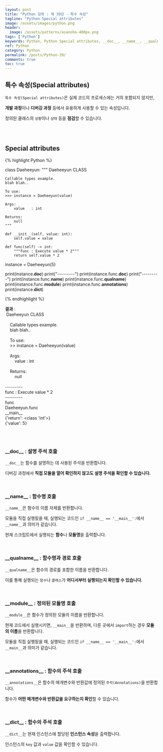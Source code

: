 ```yaml
---
layout: post
title: "Python 강좌 : 제 39강 - 특수 속성"
tagline: "Python Special attributes"
image: /assets/images/python.png
header:
  image: /assets/patterns/asanoha-400px.png
tags: ['Python']
keywords: Python, Python Special attributes, __doc__, __name__, __qualname__, __module__, __annotations__, __dict__
ref: Python
category: Python
permalink: /posts/Python-39/
comments: true
toc: true
---
```


## 특수 속성(Special attributes)

`특수 속성(Special attributes)`은 실제 코드의 프로세스에는 거의 포함되지 않지만,

**개발 과정**이나 **디버깅 과정** 등에서 유용하게 사용할 수 있는 속성입니다.

정의된 클래스의 `상황`이나 `상태` 등을 **점검**할 수 있습니다.

<br>
<br>

## Special attributes

{% highlight Python %}

class Daeheeyun:
    """ Daeheeyun CLASS
    
    Callable types example.
    blah blah..

    To use:
    >>> instance = Daeheeyun(value)

    Args:
        value   : int
    
    Returns:
        null
    """

    def __init__(self, value: int):
        self.value = value

    def func(self) -> int:
        """func : Execute value * 2"""
        return self.value * 2


instance = Daeheeyun(5)

print(instance.__doc__)
print("---------")
print(instance.func.__doc__)
print("---------")
print(instance.func.__name__)
print(instance.func.__qualname__)
print(instance.func.__module__)
print(instance.func.__annotations__)
print(instance.__dict__)

{% endhighlight %}

**결과**
:    
&nbsp;Daeheeyun CLASS<br>
<br>
&nbsp;&nbsp;&nbsp;&nbsp;Callable types example.<br>
&nbsp;&nbsp;&nbsp;&nbsp;blah blah..<br>
<br>
&nbsp;&nbsp;&nbsp;&nbsp;To use:<br>
&nbsp;&nbsp;&nbsp;&nbsp;>> instance = Daeheeyun(value)<br>
<br>
&nbsp;&nbsp;&nbsp;&nbsp;Args:<br>
&nbsp;&nbsp;&nbsp;&nbsp;&nbsp;&nbsp;&nbsp;&nbsp;value   : int<br>
<br>
&nbsp;&nbsp;&nbsp;&nbsp;Returns:<br>
&nbsp;&nbsp;&nbsp;&nbsp;&nbsp;&nbsp;&nbsp;&nbsp;null<br>
<br>
---------<br>
func : Execute value * 2<br>
---------<br>
func<br>
Daeheeyun.func<br>
\_\_main\_\_<br>
{'return': <class 'int'>}<br>
{'value': 5}<br>
<br>

<br>

### \_\_doc\_\_ : 설명 주석 호출

`__doc__`는 함수를 설명하는 데 사용된 주석을 반환합니다.

디버깅 과정에서 **직접 모듈을 열어 확인하지 않고도 설명 주석을 확인할 수 있습니다.**

<br>

### \_\_name\_\_ : 함수명 호출

`__name__`은 함수의 이름 자체를 반환합니다.

모듈을 직접 실행됬을 때, 실행되는 코드인 `if __name__ == '__main__':`에서 `__name__`과 의미가 같습니다.

현재 스크립트에서 실행되는 **함수**나 **모듈명**을 출력합니다.

<br>

### \_\_qualname\_\_ : 함수명과 경로 호출

`__qualname__`은 함수의 경로를 포함한 이름을 반환합니다.

이를 통해 실행되는 `함수`나 `클래스`가 **어디서부터 실행되는지 확인할 수 있습니다.**

<br>

### \_\_module\_\_ : 정의된 모듈명 호출

`__module__`은 함수가 정의된 모듈의 이름을 반환합니다.

현재 코드에서 실행시키면, `__main__`을 반환하며, 다른 곳에서 `import`하는 경우 **모듈의 이름**을 반환합니다.

모듈을 직접 실행됬을 때, 실행되는 코드인 `if __name__ == '__main__':`에서 `__main__`과 의미가 같습니다.

<br>

### \_\_annotations\_\_ : 함수의 주석 호출

`__annotations__`은 함수의 매개변수와 반환값에 정의된 `주석(Annotations)`을 반환합니다.

함수가 **어떤 매개변수와 반환값을 요구하는지 확인**할 수 있습니다.

<br>

### \_\_dict\_\_ : 함수의 주석 호출

`__dict__`는 현재 인스턴스에 할당된 **인스턴스 속성**을 출력합니다.

인스턴스의 `key` 값과 `value` 값을 확인할 수 있습니다.
